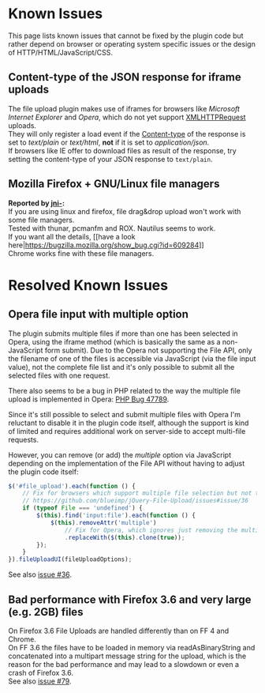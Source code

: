 # Known Issues

This page lists known issues that cannot be fixed by the plugin code but rather depend on browser or operating system specific issues or the design of HTTP/HTML/JavaScript/CSS.

## Content-type of the JSON response for iframe uploads
The file upload plugin makes use of iframes for browsers like *Microsoft Internet Explorer* and *Opera*, which do not yet support [XMLHTTPRequest](https://developer.mozilla.org/en/xmlhttprequest) uploads.  
They will only register a load event if the [Content-type](http://en.wikipedia.org/wiki/MIME#Content-Type) of the response is set to *text/plain* or *text/html*, **not** if it is set to *application/json*.  
If browsers like IE offer to download files as result of the response, try setting the content-type of your JSON response to `text/plain`.

## Mozilla Firefox + GNU/Linux file managers
**Reported by [jni-](https://github.com/jni-):**  
If you are using linux and firefox, file drag&drop upload won't work with some file managers.  
Tested with thunar, pcmanfm and ROX. Nautilus seems to work.  
If you want all the details, [[have a look here|https://bugzilla.mozilla.org/show_bug.cgi?id=609284]]  
Chrome works fine with these file managers.

# Resolved Known Issues



## Opera file input with multiple option
The plugin submits multiple files if more than one has been selected in Opera, using the iframe method (which is basically the same as a non-JavaScript form submit).
Due to the Opera not supporting the File API, only the filename of one of the files is accessible via JavaScript (via the file input value), not the complete file list and it's only possible to submit all the selected files with one request.

There also seems to be a bug in PHP related to the way the multiple file upload is implemented in Opera: [PHP Bug 47789](http://bugs.php.net/bug.php?id=47789).

Since it's still possible to select and submit multiple files with Opera I'm reluctant to disable it in the plugin code itself, although the support is kind of limited and requires additional work on server-side to accept multi-file requests.

However, you can remove (or add) the *multiple* option via JavaScript depending on the implementation of the File API without having to adjust the plugin code itself:

```js
$('#file_upload').each(function () {
    // Fix for browsers which support multiple file selection but not the File API:
    // https://github.com/blueimp/jQuery-File-Upload/issues#issue/36
    if (typeof File === 'undefined') {
        $(this).find('input:file').each(function () {
            $(this).removeAttr('multiple')
                // Fix for Opera, which ignores just removing the multiple attribute:
                .replaceWith($(this).clone(true));
        });
    }
}).fileUploadUI(fileUploadOptions);
```

See also [issue #36](https://github.com/blueimp/jQuery-File-Upload/issues/36).

## Bad performance with Firefox 3.6 and very large (e.g. 2GB) files
On Firefox 3.6 File Uploads are handled differently than on FF 4 and Chrome.  
On FF 3.6 the files have to be loaded in memory via readAsBinaryString and concatenated into a multipart message string for the upload, which is the reason for the bad performance and may lead to a slowdown or even a crash of Firefox 3.6.  
See also [issue #79](https://github.com/blueimp/jQuery-File-Upload/issues/79).